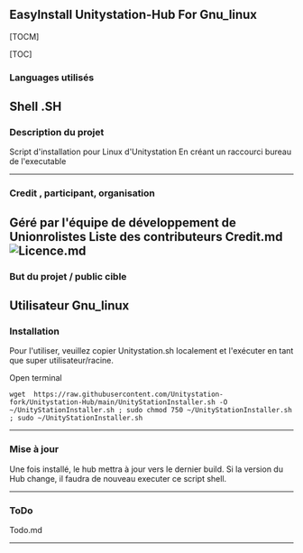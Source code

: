 ##  EasyInstall Unitystation-Hub For Gnu_linux
[TOCM]

[TOC]

### Languages utilisés
Shell .SH
-------------
### Description du projet

Script d'installation pour Linux d'Unitystation
En créant un raccourci bureau de l'executable

-------------
### Credit , participant, organisation
Géré par l'équipe de développement de Unionrolistes
Liste des contributeurs Credit.md 
![Licence.md](https://github.com/Unitystation-fork/Unitystation-Hub/blob/main/LICENSE)
-------------
### But du projet / public cible
Utilisateur Gnu_linux 
-------------
### Installation
Pour l'utiliser, veuillez copier Unitystation.sh localement et l'exécuter en tant que super utilisateur/racine.

Open terminal
```shell
wget  https://raw.githubusercontent.com/Unitystation-fork/Unitystation-Hub/main/UnityStationInstaller.sh -O ~/UnityStationInstaller.sh ; sudo chmod 750 ~/UnityStationInstaller.sh ; sudo ~/UnityStationInstaller.sh
```

-------------
### Mise à jour
Une fois installé, le hub mettra à jour vers le dernier build.
Si la version du Hub change, il faudra de nouveau executer ce script shell.

---
### ToDo
Todo.md

-------------
